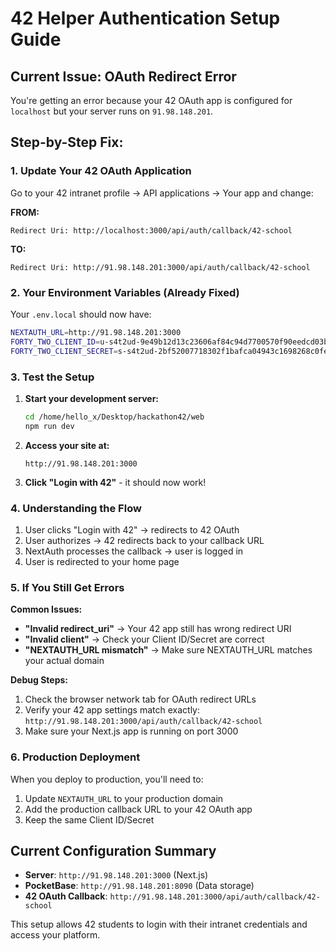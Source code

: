 # 42 Helper Authentication Setup Guide

## Current Issue: OAuth Redirect Error

You're getting an error because your 42 OAuth app is configured for `localhost` but your server runs on `91.98.148.201`.

## Step-by-Step Fix:

### 1. Update Your 42 OAuth Application

Go to your 42 intranet profile → API applications → Your app and change:

**FROM:**
```
Redirect Uri: http://localhost:3000/api/auth/callback/42-school
```

**TO:**
```
Redirect Uri: http://91.98.148.201:3000/api/auth/callback/42-school
```

### 2. Your Environment Variables (Already Fixed)

Your `.env.local` should now have:
```bash
NEXTAUTH_URL=http://91.98.148.201:3000
FORTY_TWO_CLIENT_ID=u-s4t2ud-9e49b12d13c23606af84c94d7700570f90eedcd03b8dca16247e6febb6524b1d
FORTY_TWO_CLIENT_SECRET=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
```

### 3. Test the Setup

1. **Start your development server:**
   ```bash
   cd /home/hello_x/Desktop/hackathon42/web
   npm run dev
   ```

2. **Access your site at:**
   ```
   http://91.98.148.201:3000
   ```

3. **Click "Login with 42"** - it should now work!

### 4. Understanding the Flow

1. User clicks "Login with 42" → redirects to 42 OAuth
2. User authorizes → 42 redirects back to your callback URL
3. NextAuth processes the callback → user is logged in
4. User is redirected to your home page

### 5. If You Still Get Errors

**Common Issues:**

- **"Invalid redirect_uri"** → Your 42 app still has wrong redirect URI
- **"Invalid client"** → Check your Client ID/Secret are correct
- **"NEXTAUTH_URL mismatch"** → Make sure NEXTAUTH_URL matches your actual domain

**Debug Steps:**

1. Check the browser network tab for OAuth redirect URLs
2. Verify your 42 app settings match exactly: `http://91.98.148.201:3000/api/auth/callback/42-school`
3. Make sure your Next.js app is running on port 3000

### 6. Production Deployment

When you deploy to production, you'll need to:

1. Update `NEXTAUTH_URL` to your production domain
2. Add the production callback URL to your 42 OAuth app
3. Keep the same Client ID/Secret

## Current Configuration Summary

- **Server**: `http://91.98.148.201:3000` (Next.js)
- **PocketBase**: `http://91.98.148.201:8090` (Data storage)
- **42 OAuth Callback**: `http://91.98.148.201:3000/api/auth/callback/42-school`

This setup allows 42 students to login with their intranet credentials and access your platform.
